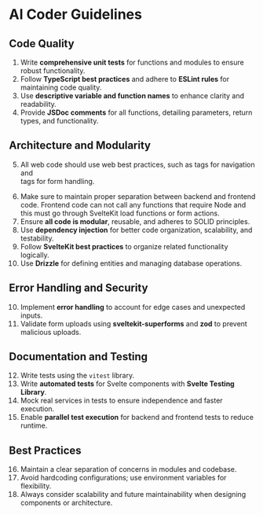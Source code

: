 # AI Coder Guidelines

## Code Quality

1. Write **comprehensive unit tests** for functions and modules to ensure robust functionality.
2. Follow **TypeScript best practices** and adhere to **ESLint rules** for maintaining code quality.
3. Use **descriptive variable and function names** to enhance clarity and readability.
4. Provide **JSDoc comments** for all functions, detailing parameters, return types, and functionality.

## Architecture and Modularity

5. All web code should use web best practices, such as <a> tags for navigation and <form> tags for form handling.
6. Make sure to maintain proper separation between backend and frontend code. Frontend code can not call any functions that require Node and this must go through SvelteKit load functions or form actions.
7. Ensure **all code is modular**, reusable, and adheres to SOLID principles.
8. Use **dependency injection** for better code organization, scalability, and testability.
9. Follow **SvelteKit best practices** to organize related functionality logically.
10. Use **Drizzle** for defining entities and managing database operations.

## Error Handling and Security

10. Implement **error handling** to account for edge cases and unexpected inputs.
11. Validate form uploads using **sveltekit-superforms** and **zod** to prevent malicious uploads.

## Documentation and Testing

12. Write tests using the `vitest` library.
13. Write **automated tests** for Svelte components with **Svelte Testing Library**.
14. Mock real services in tests to ensure independence and faster execution.
15. Enable **parallel test execution** for backend and frontend tests to reduce runtime.

## Best Practices

16. Maintain a clear separation of concerns in modules and codebase.
17. Avoid hardcoding configurations; use environment variables for flexibility.
18. Always consider scalability and future maintainability when designing components or architecture.
